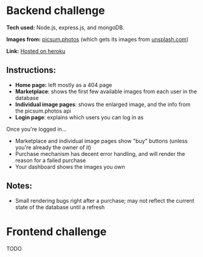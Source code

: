 # Backend challenge
**Tech used:**
Node.js, express.js, and mongoDB.

**Images from:** [picsum.photos](https://picsum.photos/) (which gets its images from [unsplash.com](https://unsplash.com/))

**Link:** [Hosted on heroku](https://shopify-2021s-backend.herokuapp.com/login)

## Instructions:
- **Home page:** left mostly as a 404 page
- **Marketplace**: shows the first few available images from each user in the database
- **Individual image pages**: shows the enlarged image, and the info from the picsum.photos api
- **Login page**: explains which users you can log in as

Once you're logged in...
- Marketplace and individual image pages show "buy" buttons (unless you're already the owner of it)
- Purchase mechanism has decent error handling, and will render the reason for a failed purchase
- Your dashboard shows the images you own

## Notes:
- Small rendering bugs right after a purchase; may not reflect the current state of the database until a refresh

# Frontend challenge
TODO
